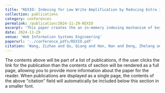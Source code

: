 ```yaml
---
title: "REXIO: Indexing for Low Write Amplification by Reducing Extra I/Os in Key-Value Store Under Mixed Read/Write Workloads"
collection: publications
category: conferences
permalink: /publication/2024-11-29-REXIO
excerpt: 'This paper creates the an in-memory indexing mechanism of key-value store, which also utilizes SPDK to manage I/Os on native SSD.'
date: 2024-11-29
venue: 'Web Information Systems Engineering'
paperurl: '../conference_pdfs/REXIO.pdf'
citation: 'Wang, Zizhao and Qu, Qiang and Han, Nan and Deng, Zhelang and Ma, Yizhuo and Huang, Xiaowen and Meng, Jintao, REXIO: Indexing for Low Write Amplification by Reducing Extra I/Os in Key-Value Store Under Mixed Read/Write Workloads,International Conference on Web Information Systems Engineering,245--258,2024'
---
```


The contents above will be part of a list of publications, if the user clicks the link for the publication than the contents of section will be rendered as a full page, allowing you to provide more information about the paper for the reader. When publications are displayed as a single page, the contents of the above "citation" field will automatically be included below this section in a smaller font.